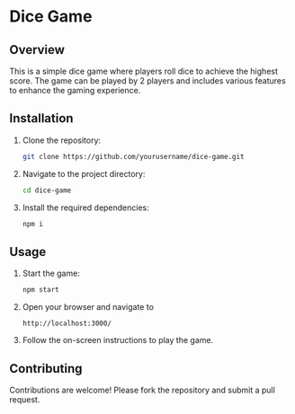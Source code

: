 # Dice Game

## Overview

This is a simple dice game where players roll dice to achieve the highest score. The game can be played by 2 players and includes various features to enhance the gaming experience.

## Installation

1. Clone the repository:
    ```sh
    git clone https://github.com/yourusername/dice-game.git
    ```
2. Navigate to the project directory:
    ```sh
    cd dice-game
    ```
3. Install the required dependencies:
    ```sh
    npm i
    ```

## Usage

1. Start the game:

    ```sh
    npm start
    ```

2. Open your browser and navigate to
   ```
   http://localhost:3000/
   ```
3. Follow the on-screen instructions to play the game.

## Contributing

Contributions are welcome! Please fork the repository and submit a pull request.
